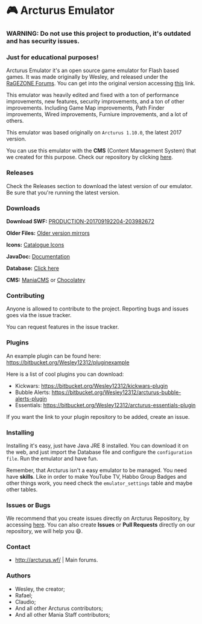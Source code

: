 # :video_game: Arcturus Emulator #

### WARNING: Do not use this project to production, it's outdated and has security issues. ###
### Just for educational purposes! ###

Arcturus Emulator it's an open source game emulator for Flash based games. It was made originally by Wesley, and released under the [RaGEZONE Forums](http://forum.ragezone.com). You can get into the original version accessing [this](http://arcturus.wf/) link.

This emulator was heavily edited and fixed with a ton of performance improvements, new features, security improvements, and a ton of other improvements. Including Game Map improvements, Path Finder improvements, Wired improvements, Furniure improvements, and a lot of others.

This emulator was based originally on `Arcturus 1.10.0`, the latest 2017 version.

You can use this emulator with the **CMS** (Content Management System) that we created for this purpose. Check our repository by clicking [here](https://github.com/izinezion/ManiaCMS).

### Releases ###

Check the Releases section to download the latest version of our emulator. Be sure that you're running the latest version.

### Downloads ###

**Download SWF:** [PRODUCTION-201709192204-203982672](https://mega.nz/#!WV8xXIhY!L5OcyG3aH5qd8jpj5SLbwc_e2B8EhLYwL6U0s0mGtIQ)

**Older Files:** [Older version mirrors](http://arcturus.wf/mirrors/)

**Icons:** [Catalogue Icons](http://arcturus.wf/mirrors/icons.zip)

**JavaDoc:** [Documentation](http://arcturus.wf/doc/)

**Database:** [Click here](https://github.com/izinezion/ArcturusEmulator/raw/master/arcturus.sql)

**CMS:** [ManiaCMS](https://github.com/izinezion/ManiaCMS) or [Chocolatey](https://github.com/sant0ro/chocolatey)

### Contributing ###
Anyone is allowed to contribute to the project. Reporting bugs and issues goes via the issue tracker.

You can request features in the issue tracker.

### Plugins ###
An example plugin can be found here: https://bitbucket.org/Wesley12312/pluginexample

Here is a list of cool plugins you can download:

* Kickwars: https://bitbucket.org/Wesley12312/kickwars-plugin
* Bubble Alerts: https://bitbucket.org/Wesley12312/arcturus-bubble-alerts-plugin
* Essentials: https://bitbucket.org/Wesley12312/arcturus-essentials-plugin

If you want the link to your plugin repository to be added, create an issue.

### Installing ###

Installing it's easy, just have Java JRE 8 installed. You can download it on the web, and just import the Database file and configure the `configuration file`. Run the emulator and have fun.

Remember, that Arcturus isn't a easy emulator to be managed. You need have **skills**. Like in order to make YouTube TV, Habbo Group Badges and other things work, you need check the `emulator_settings` table and maybe other tables.

### Issues or Bugs ###

We recommend that you create issues directly on Arcturus Repository, by accessing [here](https://bitbucket.org/Wesley12312/arcturus/issues?status=new&status=open). You can also create **Issues** or **Pull Requests** directly on our repository, we will help you :smile:.

### Contact ###

* http://arcturus.wf/ | Main forums.

### Authors ###

* Wesley, the creator;
* Rafael;
* Claudio;
* And all other Arcturus contributors;
* And all other Mania Staff contributors;

